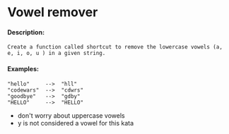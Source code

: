 # Vowel remover
#### Description:

    Create a function called shortcut to remove the lowercase vowels (a, e, i, o, u ) in a given string.

#### Examples:

    "hello"     -->  "hll"
    "codewars"  -->  "cdwrs"
    "goodbye"   -->  "gdby"
    "HELLO"     -->  "HELLO"

- don't worry about uppercase vowels
- y is not considered a vowel for this kata

